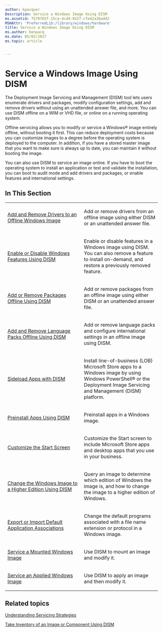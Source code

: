```yaml
---
author: kpacquer
Description: Service a Windows Image Using DISM
ms.assetid: 7578765f-15ca-4cdd-9327-cfe42a36add2
MSHAttr: 'PreferredLib:/library/windows/hardware'
title: Service a Windows Image Using DISM
ms.author: kenpacq
ms.date: 05/02/2017
ms.topic: article


---
```


# Service a Windows Image Using DISM


The Deployment Image Servicing and Management (DISM) tool lets users enumerate drivers and packages, modify configuration settings, add and remove drivers without using an unattended answer file, and more. You can use DISM offline on a WIM or VHD file, or online on a running operating system.

Offline servicing allows you to modify or service a Windows® image entirely offline, without booting it first. This can reduce deployment costs because you can customize images to a degree before the operating system is deployed to the computer. In addition, if you have a stored master image that you want to make sure is always up to date, you can maintain it without booting the image.

You can also use DISM to service an image online. If you have to boot the operating system to install an application or test and validate the installation, you can boot to audit mode and add drivers and packages, or enable features and international settings.

## <span id="In_This_Section"></span><span id="in_this_section"></span><span id="IN_THIS_SECTION"></span>In This Section


<table>
<colgroup>
<col width="50%" />
<col width="50%" />
</colgroup>
<tbody>
<tr class="odd">
<td align="left"><p><a href="add-and-remove-drivers-to-an-offline-windows-image.md" data-raw-source="[Add and Remove Drivers to an Offline Windows Image](add-and-remove-drivers-to-an-offline-windows-image.md)">Add and Remove Drivers to an Offline Windows Image</a></p></td>
<td align="left"><p>Add or remove drivers from an offline image using either DISM or an unattended answer file.</p></td>
</tr>
<tr class="even">
<td align="left"><p><a href="enable-or-disable-windows-features-using-dism.md" data-raw-source="[Enable or Disable Windows Features Using DISM](enable-or-disable-windows-features-using-dism.md)">Enable or Disable Windows Features Using DISM</a></p></td>
<td align="left"><p>Enable or disable features in a Windows image using DISM. You can also remove a feature to install on-demand, and restore a previously removed feature.</p></td>
</tr>
<tr class="odd">
<td align="left"><p><a href="add-or-remove-packages-offline-using-dism.md" data-raw-source="[Add or Remove Packages Offline Using DISM](add-or-remove-packages-offline-using-dism.md)">Add or Remove Packages Offline Using DISM</a></p></td>
<td align="left"><p>Add or remove packages from an offline image using either DISM or an unattended answer file.</p></td>
</tr>
<tr class="even">
<td align="left"><p><a href="add-and-remove-language-packs-offline-using-dism.md" data-raw-source="[Add and Remove Language Packs Offline Using DISM](add-and-remove-language-packs-offline-using-dism.md)">Add and Remove Language Packs Offline Using DISM</a></p></td>
<td align="left"><p>Add or remove language packs and configure international settings in an offline image using DISM.</p></td>
</tr>
<tr class="odd">
<td align="left"><p><a href="sideload-apps-with-dism-s14.md" data-raw-source="[Sideload Apps with DISM](sideload-apps-with-dism-s14.md)">Sideload Apps with DISM</a></p></td>
<td align="left"><p>Install line-of-business (LOB) Microsoft Store apps to a Windows image by using Windows PowerShell® or the Deployment Image Servicing and Management (DISM) platform.</p></td>
</tr>
<tr class="even">
<td align="left"><p><a href="preinstall-apps-using-dism.md" data-raw-source="[Preinstall Apps Using DISM](preinstall-apps-using-dism.md)">Preinstall Apps Using DISM</a></p></td>
<td align="left"><p>Preinstall apps in a Windows image.</p></td>
</tr>
<tr class="odd">
<td align="left"><p><a href="customize-the-start-screen.md" data-raw-source="[Customize the Start Screen](customize-the-start-screen.md)">Customize the Start Screen</a></p></td>
<td align="left"><p>Customize the Start screen to include Microsoft Store apps and desktop apps that you use in your business.</p></td>
</tr>
<tr class="even">
<td align="left"><p><a href="change-the-windows-image-to-a-higher-edition-using-dism.md" data-raw-source="[Change the Windows Image to a Higher Edition Using DISM](change-the-windows-image-to-a-higher-edition-using-dism.md)">Change the Windows Image to a Higher Edition Using DISM</a></p></td>
<td align="left"><p>Query an image to determine which edition of Windows the image is, and how to change the image to a higher edition of Windows.</p></td>
</tr>
<tr class="odd">
<td align="left"><p><a href="export-or-import-default-application-associations.md" data-raw-source="[Export or Import Default Application Associations](export-or-import-default-application-associations.md)">Export or Import Default Application Associations</a></p></td>
<td align="left"><p>Change the default programs associated with a file name extension or protocol in a Windows image.</p></td>
</tr>
<tr class="even">
<td align="left"><p><a href="service-a-mounted-windows-image.md" data-raw-source="[Service a Mounted Windows Image](service-a-mounted-windows-image.md)">Service a Mounted Windows Image</a></p></td>
<td align="left"><p>Use DISM to mount an image and modify it.</p></td>
</tr>
<tr class="odd">
<td align="left"><p><a href="service-an-applied-windows-image.md" data-raw-source="[Service an Applied Windows Image](service-an-applied-windows-image.md)">Service an Applied Windows Image</a></p></td>
<td align="left"><p>Use DISM to apply an image and then modify it.</p></td>
</tr>
</tbody>
</table>

 

## <span id="related_topics"></span>Related topics


[Understanding Servicing Strategies](understanding-servicing-strategies.md)

[Take Inventory of an Image or Component Using DISM](take-inventory-of-an-image-or-component-using-dism.md)

 

 







